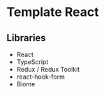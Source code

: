 # Template React 

## Libraries

- React
- TypeScript
- Redux / Redux Toolkit
- react-hook-form
- Biome
